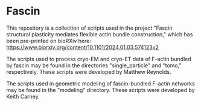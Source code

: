 # Fascin
This repository is a collection of scripts used in the project "Fascin structural plasticity mediates flexible actin bundle construction," which has been pre-printed on bioRXiv here: https://www.biorxiv.org/content/10.1101/2024.01.03.574123v2

The scripts used to process cryo-EM and cryo-ET data of F-actin bundled by fascin may be found in the directories "single_particle" and "tomo," respectively. These scripts were developed by Matthew Reynolds.

The scripts used in geometric modeling of fascin-bundled F-actin networks may be found in the "modeling" directory. These scripts were developed by Keith Carney.
